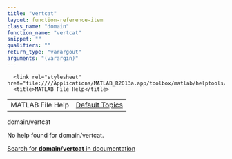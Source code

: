 ```yaml
---
title: "vertcat"
layout: function-reference-item
class_name: "domain"
function_name: "vertcat"
snippet: ""
qualifiers: ""
return_type: "varargout"
arguments: "(varargin)"
---
```


<html>
   <head>
      <meta http-equiv="Content-Type" content="text/html; charset=utf-8">
   
      <link rel="stylesheet" href="file:////Applications/MATLAB_R2013a.app/toolbox/matlab/helptools/private/helpwin.css">
      <title>MATLAB File Help</title>
   </head>
   <body>
      <!--Single-page help-->
      <table border="0" cellspacing="0" width="100%">
         <tr class="subheader">
            <td class="headertitle">MATLAB File Help</td>
            <td class="subheader-right"><a href="matlab:helpwin">Default Topics</a></td>
         </tr>
      </table>
      <div class="title">domain/vertcat</div>
      <!--No help found-->
      <p>No help found for <span class="helptopic">domain/vertcat</span>.
      </p>
      <p><a href="matlab:docsearch('domain/vertcat')">
            Search for <b>domain/vertcat</b> in documentation
            </a></p>
   </body>
</html>
